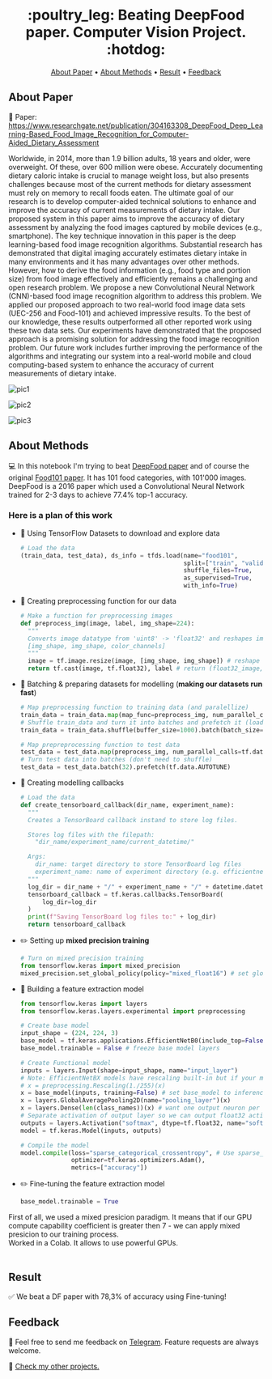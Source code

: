 <h1 align="center">
  <br>
 :poultry_leg: Beating DeepFood paper. Computer Vision Project. :hotdog: <br>
</h1>

<p align="center">
  <a href="#about-paper">About Paper</a> •
  <a href="#about-methods">About Methods</a> •
  <a href="#result">Result</a> •
  <a href="#feedback">Feedback</a>
</p>

## About Paper
:bookmark_tabs: Paper: https://www.researchgate.net/publication/304163308_DeepFood_Deep_Learning-Based_Food_Image_Recognition_for_Computer-Aided_Dietary_Assessment

Worldwide, in 2014, more than 1.9 billion adults, 18 years and older, were overweight. Of these, over 600 million were obese. Accurately documenting dietary caloric intake is crucial to manage weight loss, but also presents challenges because most of the current methods for dietary assessment must rely on memory to recall foods eaten. The ultimate goal of our research is to develop computer-aided technical solutions to enhance and improve the accuracy of current measurements of dietary intake. Our proposed system in this paper aims to improve the accuracy of dietary assessment by analyzing the food images captured by mobile devices (e.g., smartphone). The key technique innovation in this paper is the deep learning-based food image recognition algorithms. Substantial research has demonstrated that digital imaging accurately estimates dietary intake in many environments and it has many advantages over other methods. However, how to derive the food information (e.g., food type and portion size) from food image effectively and efficiently remains a challenging and open research problem. We propose a new Convolutional Neural Network (CNN)-based food image recognition algorithm to address this problem. We applied our proposed approach to two real-world food image data sets (UEC-256 and Food-101) and achieved impressive results. To the best of our knowledge, these results outperformed all other reported work using these two data sets. Our experiments have demonstrated that the proposed approach is a promising solution for addressing the food image recognition problem. Our future work includes further improving the performance of the algorithms and integrating our system into a real-world mobile and cloud computing-based system to enhance the accuracy of current measurements of dietary intake.


![pic1](https://www.researchgate.net/publication/304163308/figure/fig1/AS:375253764198400@1466478877722/Inception-Module.png)

![pic2](https://www.researchgate.net/publication/304163308/figure/fig2/AS:375253764198401@1466478877750/Module-connection.png)

![pic3](https://www.researchgate.net/publication/304163308/figure/tbl1/AS:669301463851032@1536585312814/Comparison-of-accuracy-of-proposed-approach-using-bounding-box-on-UEC-256.png)


## About Methods
:computer: In this notebook I'm trying to beat [DeepFood paper](https://www.researchgate.net/publication/304163308_DeepFood_Deep_Learning-Based_Food_Image_Recognition_for_Computer-Aided_Dietary_Assessment) and of course the original [Food101 paper](https://data.vision.ee.ethz.ch/cvl/datasets_extra/food-101/). It has 101 food categories, with 101'000 images. <br> 
DeepFood is a 2016 paper which used a Convolutional Neural Network trained for 2-3 days to achieve 77.4% top-1 accuracy.

### Here is a plan of this work
* :hammer: Using TensorFlow Datasets to download and explore data
  ```python
  # Load the data
  (train_data, test_data), ds_info = tfds.load(name="food101", 
                                               split=["train", "validation"], 
                                               shuffle_files=True, 
                                               as_supervised=True, 
                                               with_info=True)
  ```
* :hammer: Creating preprocessing function for our data
  ```python
  # Make a function for preprocessing images
  def preprocess_img(image, label, img_shape=224):
    """
    Converts image datatype from 'uint8' -> 'float32' and reshapes image to
    [img_shape, img_shape, color_channels]
    """
    image = tf.image.resize(image, [img_shape, img_shape]) # reshape to img_shape
    return tf.cast(image, tf.float32), label # return (float32_image, label) tuple
  ```
* :hammer: Batching & preparing datasets for modelling (**making our datasets run fast**)
  ```python
  # Map preprocessing function to training data (and paralellize)
  train_data = train_data.map(map_func=preprocess_img, num_parallel_calls=tf.data.AUTOTUNE)
  # Shuffle train_data and turn it into batches and prefetch it (load it faster)
  train_data = train_data.shuffle(buffer_size=1000).batch(batch_size=32).prefetch(buffer_size=tf.data.AUTOTUNE)

  # Map prepreprocessing function to test data
  test_data = test_data.map(preprocess_img, num_parallel_calls=tf.data.AUTOTUNE)
  # Turn test data into batches (don't need to shuffle)
  test_data = test_data.batch(32).prefetch(tf.data.AUTOTUNE)
  ```
* :hammer: Creating modelling callbacks
  ```python
  # Load the data
  def create_tensorboard_callback(dir_name, experiment_name):
    """
    Creates a TensorBoard callback instand to store log files.

    Stores log files with the filepath:
      "dir_name/experiment_name/current_datetime/"

    Args:
      dir_name: target directory to store TensorBoard log files
      experiment_name: name of experiment directory (e.g. efficientnet_model_1)
    """
    log_dir = dir_name + "/" + experiment_name + "/" + datetime.datetime.now().strftime("%Y%m%d-%H%M%S")
    tensorboard_callback = tf.keras.callbacks.TensorBoard(
        log_dir=log_dir
    )
    print(f"Saving TensorBoard log files to:" + log_dir)
    return tensorboard_callback
  ```
* :pencil2: Setting up **mixed precision training**
  ```python
  # Turn on mixed precision training
  from tensorflow.keras import mixed_precision
  mixed_precision.set_global_policy(policy="mixed_float16") # set global policy to mixed precision 
  ```
* :hammer: Building a feature extraction model 
  ```python
  from tensorflow.keras import layers
  from tensorflow.keras.layers.experimental import preprocessing

  # Create base model
  input_shape = (224, 224, 3)
  base_model = tf.keras.applications.EfficientNetB0(include_top=False)
  base_model.trainable = False # freeze base model layers

  # Create Functional model 
  inputs = layers.Input(shape=input_shape, name="input_layer")
  # Note: EfficientNetBX models have rescaling built-in but if your model didn't you could have a layer like below
  # x = preprocessing.Rescaling(1./255)(x)
  x = base_model(inputs, training=False) # set base_model to inference mode only
  x = layers.GlobalAveragePooling2D(name="pooling_layer")(x)
  x = layers.Dense(len(class_names))(x) # want one output neuron per class 
  # Separate activation of output layer so we can output float32 activations
  outputs = layers.Activation("softmax", dtype=tf.float32, name="softmax_float32")(x) 
  model = tf.keras.Model(inputs, outputs)

  # Compile the model
  model.compile(loss="sparse_categorical_crossentropy", # Use sparse_categorical_crossentropy when labels are *not* one-hot
                optimizer=tf.keras.optimizers.Adam(),
                metrics=["accuracy"])
  ```
* :pencil2: Fine-tuning the feature extraction model 
  ```python
  base_model.trainable = True
  ```

First of all, we used a mixed presicion paradigm. It means that if our GPU compute capability coefficient is greater then 7 - we can apply mixed presicion to our training process. <br> 
Worked in a Colab. It allows to use powerful GPUs. <br> <br>

## Result
:white_check_mark: We beat a DF paper with 78,3% of accuracy using Fine-tuning!

## Feedback
:person_in_tuxedo: Feel free to send me feedback on [Telegram](https://t.me/boramorka). Feature requests are always welcome. 

:abacus: [Check my other projects.](https://github.com/boramorka)